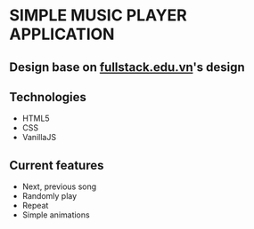 # SIMPLE MUSIC PLAYER APPLICATION

## Design base on [fullstack.edu.vn](https://fullstack.edu.vn)'s design

## Technologies

- HTML5
- CSS
- VanillaJS

## Current features

- Next, previous song
- Randomly play
- Repeat
- Simple animations
